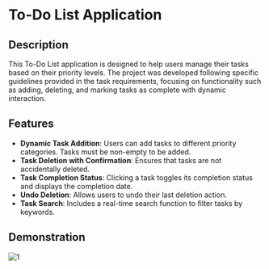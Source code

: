# To-Do List Application
## Description
This To-Do List application is designed to help users manage their tasks based on their priority levels. The project was developed following specific guidelines provided in the task requirements, focusing on functionality such as adding, deleting, and marking tasks as complete with dynamic interaction.

## Features
- **Dynamic Task Addition**: Users can add tasks to different priority categories. Tasks must be non-empty to be added.
- **Task Deletion with Confirmation**: Ensures that tasks are not accidentally deleted.
- **Task Completion Status**: Clicking a task toggles its completion status and displays the completion date.
- **Undo Deletion**: Allows users to undo their last deletion action.
- **Task Search**: Includes a real-time search function to filter tasks by keywords.

## Demonstration
![1](https://github.com/Eastman16/PIW-o-/assets/129722863/7a72f30a-1f80-4e3c-baf4-b5c2880737ea)
